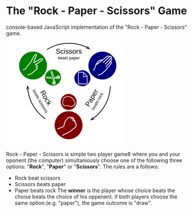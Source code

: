 # The "Rock - Paper - Scissors" Game 
console-based JavaScript implementation of the "Rock - Paper - Scissors" game.

![screenshot](image.png)

<a>Rock - Paper - Scissors</a> is simple two player game8 where you and your oponent (the computer) simultaniously choose one of the following three options: "**Rock**", "**Paper**" or "**Scissors**". The rules are a follows:
- Rock beat scissors
- Scissors beats paper
- Paper beats rock
The **winner** is the player whose choice beats the choise beats the choice of his oppenent. if both players choose the same option.(e.g. "paper"), the game outcome is "draw".